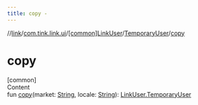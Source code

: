 ```yaml
---
title: copy -
---
```

//[link](../../../index.md)/[com.tink.link.ui](../../index.md)/[[common]LinkUser](../index.md)/[TemporaryUser](index.md)/[copy](copy.md)



# copy  
[common]  
Content  
fun [copy](copy.md)(market: [String](https://kotlinlang.org/api/latest/jvm/stdlib/kotlin/-string/index.html), locale: [String](https://kotlinlang.org/api/latest/jvm/stdlib/kotlin/-string/index.html)): [LinkUser.TemporaryUser](index.md)  



